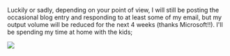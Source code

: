 Luckily or sadly, depending on your point of view, I will still be posting the occasional blog entry and responding to at least some of my email, but my output volume will be reduced for the next 4 weeks (thanks Microsoft!!). I'll be spending my time at home with the kids;

![](http://www.duncanmackenzie.net/images/thekids.jpg)